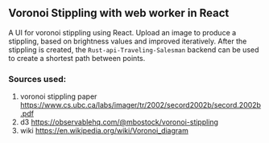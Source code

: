 ## Voronoi Stippling with web worker in React
A UI for voronoi stippling using React. Upload an image to produce a stippling, based on brightness values and improved iteratively. After the stippling is created, the `Rust-api-Traveling-Salesman` backend can be used to create a shortest path between points. 

### Sources used: 
1. voronoi stippling paper
https://www.cs.ubc.ca/labs/imager/tr/2002/secord2002b/secord.2002b.pdf
2. d3
https://observablehq.com/@mbostock/voronoi-stippling
3. wiki
https://en.wikipedia.org/wiki/Voronoi_diagram
